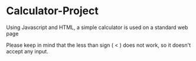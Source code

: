 # Calculator-Project
Using Javascript and HTML, a simple calculator is used on a standard web page 

Please keep in mind that the less than sign ( < ) does not work, so it doesn't accept any input. 
